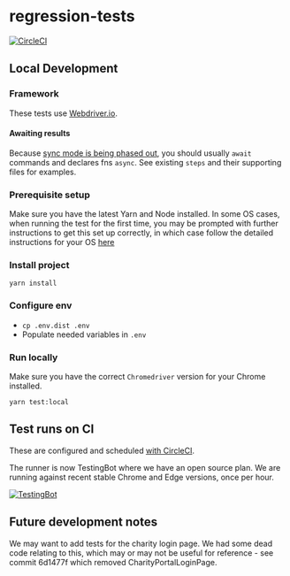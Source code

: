 # regression-tests

[![CircleCI](https://circleci.com/gh/thebiggive/regression-tests.svg?style=svg)](https://circleci.com/gh/thebiggive/regression-tests)

## Local Development

### Framework

These tests use [Webdriver.io](https://webdriver.io/).

#### Awaiting results

Because [sync mode is being phased out](https://webdriver.io/docs/async-migration/), you should usually `await` commands and declares fns `async`.
See existing `steps` and their supporting files for examples.

### Prerequisite setup
Make sure you have the latest Yarn and Node installed.
In some OS cases, when running the test for the first time, you may be prompted with further instructions to get
this set up correctly, in which case follow the detailed instructions for your OS [here](https://github.com/nodejs/node-gyp)

### Install project

```
yarn install
```

### Configure env

* `cp .env.dist .env`
* Populate needed variables in `.env`

### Run locally

Make sure you have the correct `Chromedriver` version for your Chrome installed.
```
yarn test:local
```

## Test runs on CI

These are configured and scheduled [with CircleCI](./circle.yml).

The runner is now TestingBot where we have an open source plan. We are running against recent stable Chrome and
Edge versions, once per hour.

[![TestingBot](https://testingbot.com/assets/logo.png)](https://testingbot.com)


## Future development notes

We may want to add tests for the charity login page. We had some dead code relating to this,
which may or may not be useful for reference - see commit 6d1477f which removed CharityPortalLoginPage.
